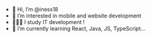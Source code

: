 - 👋 Hi, I’m @iness18
- 👀 I’m interested in mobile and website development
- 👨🏻‍💻 I study IT development !  
- 🌱 I’m currently learning React, Java, JS, TypeScript...
